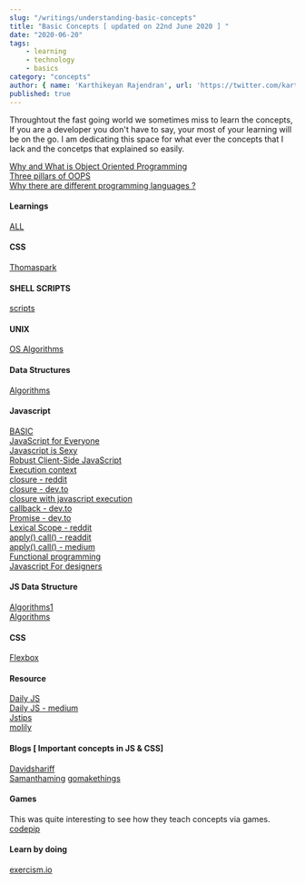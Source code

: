```yaml
---
slug: "/writings/understanding-basic-concepts"
title: "Basic Concepts [ updated on 22nd June 2020 ] "
date: "2020-06-20"
tags: 
    - learning
    - technology
    - basics
category: "concepts"
author: { name: 'Karthikeyan Rajendran', url: 'https://twitter.com/karthik_dot_js' }
published: true
---
```


Throughtout the fast going world we sometimes miss to learn the concepts, If you are a developer you don't have to say, your most of your learning will be on the go. I am dedicating this space for what ever the concepts that I lack and the concetps that explained so easily.

[Why and What is Object Oriented Programming](https://www.reddit.com/r/learnprogramming/comments/wzkaq/explain_object_oriented_programming_to_me_like_im/) \
[Three pillars of OOPS](https://www.reddit.com/r/explainlikeimfive/comments/j65jo/eli5_the_three_pillars_of_objectoriented/) \
[Why there are different programming languages ?](https://www.reddit.com/r/explainlikeimfive/comments/26kikm/eli5_the_difference_in_programming_languages/)

#### Learnings
[ALL](https://github.com/MadhavBahlMD/A-to-Z-Resources-for-Students)

#### CSS
[Thomaspark](https://thomaspark.co/)

#### SHELL SCRIPTS
[scripts](https://github.com/MadhavBahlMD/shebang-everything)

#### UNIX
[OS Algorithms](https://github.com/MadhavBahlMD/OperatingSystem-Algorithms)

#### Data Structures
[Algorithms](https://github.com/MadhavBahlMD/al-go-rithms)

#### Javascript
[BASIC](https://developer.mozilla.org/en-US/docs/Learn/JavaScript/First_steps/What_is_JavaScript#A_high-level_definition) \
[JavaScript for Everyone](https://github.com/Asabeneh/JavaScript-for-Everyone) \
[Javascript is Sexy](https://javascriptissexy.com/) \
[Robust Client-Side JavaScript](https://molily.de/robust-javascript/#introduction) \
[Execution context](http://davidshariff.com/blog/what-is-the-execution-context-in-javascript/)\
[closure - reddit](https://www.reddit.com/r/csELI5/comments/1q1eh8/eli5_closures/) \
[closure - dev.to](https://dev.to/inidaname/explain-closures-to-me-like-i-am-five-2il) \
[closure with javascript execution](https://medium.com/dailyjs/i-never-understood-javascript-closures-9663703368e8) \
[callback - dev.to](https://dev.to/rupeshgoud/explain-callback-like-im-five-chp) \
[Promise - dev.to](https://dev.to/joshichinmay/explain-javascript-promises-like-i-am-five-2lp4) \
[Lexical Scope - reddit](https://www.reddit.com/r/learnjavascript/comments/6p6bzy/what_is_lexical_scope_in_javascript/) \
[apply() call() - readdit](https://www.reddit.com/r/learnprogramming/comments/4tvgq6/eli5_apply_and_call_in_javascript/) \
[apply() call() - medium](https://medium.com/@owenyangg/javascript-call-apply-and-bind-explained-to-a-total-noob-63f146684564) \
[Functional programming](https://medium.com/dailyjs/javascript-interview-question-what-is-functional-programming-5aff8cba19e1)\
[Javascript For designers](http://jsfordesigners.davemart.in/#get-started)

#### JS Data Structure
[Algorithms1](https://github.com/jeantimex/javascript-problems-and-solutions#data-structures) \
[Algorithms](https://github.com/trekhleb/javascript-algorithms)

#### CSS
[Flexbox](https://flexboxfroggy.com/)

#### Resource
[Daily JS](https://github.com/MadhavBahlMD/dailyjs) \
[Daily JS - medium](https://medium.com/dailyjs)\
[Jstips](https://www.jstips.co/) \
[molily](https://molily.de/)

#### Blogs [ Important concepts in JS & CSS]
[Davidshariff](http://davidshariff.com/blog/) \
[Samanthaming](https://medium.com/@samanthaming)
[gomakethings](https://gomakethings.com/articles/)

#### Games
This was quite interesting to see how they teach concepts via games.\
[codepip](https://codepip.com/)

#### Learn by doing
[exercism.io](https://exercism.io/tracks/javascript)